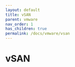 ```yaml
---
layout: default
title: vSAN
parent: vmware
nav_order: 1
has_children: true
permalink: /docs/vmware/vsan
---
```


# vSAN


